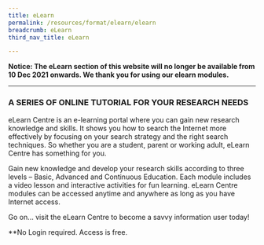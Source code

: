 ```yaml
---
title: eLearn
permalink: /resources/format/elearn/elearn
breadcrumb: eLearn
third_nav_title: eLearn

---
```


**Notice: The eLearn section of this website will no longer be available from 10 Dec 2021 onwards.  We thank you for using our elearn modules.**

<hr> 

### **A** SERIES OF ONLINE TUTORIAL FOR YOUR RESEARCH NEEDS

eLearn Centre is an e-learning portal where you can gain new research knowledge and skills. It shows you how to search the Internet more effectively by focusing on your search strategy and the right search techniques. So whether you are a student, parent or working adult, eLearn Centre has something for you.

Gain new knowledge and develop your research skills according to three levels – Basic, Advanced and Continuous Education. Each module includes a video lesson and interactive activities for fun learning. eLearn Centre modules can be accessed anytime and anywhere as long as you have Internet access.

Go on… visit the eLearn Centre  to become a savvy information user today!

**No Login required. Access is free.

